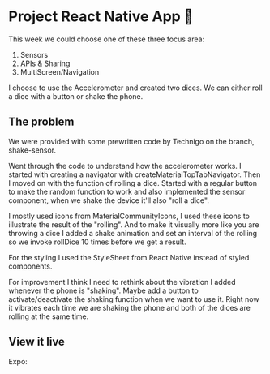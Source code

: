 # Project React Native App 📱

This week we could choose one of these three focus area:

1. Sensors
2. APIs & Sharing
3. MultiScreen/Navigation

I choose to use the Accelerometer and created two dices. We can either roll a dice with a button or shake the phone.

## The problem

We were provided with some prewritten code by Technigo on the branch, shake-sensor.

Went through the code to understand how the accelerometer works.
I started with creating a navigator with createMaterialTopTabNavigator. Then I moved on with the function of rolling a dice.
Started with a regular button to make the random function to work and also implemented the sensor component, when we shake the device it'll also "roll a dice".

I mostly used icons from MaterialCommunityIcons, I used these icons to illustrate the result of the "rolling". And to make it visually more like you are throwing a dice I added a shake animation and set an interval of the rolling so we invoke rollDice 10 times before we get a result.

For the styling I used the StyleSheet from React Native instead of styled components.

For improvement I think I need to rethink about the vibration I added whenever the phone is "shaking". Maybe add a button to activate/deactivate the shaking function when we want to use it. Right now it vibrates each time we are shaking the phone and both of the dices are rolling at the same time.

## View it live

Expo:

